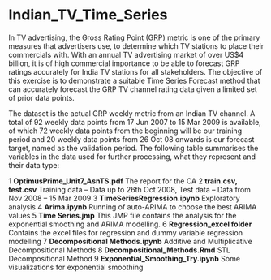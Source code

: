 # Indian_TV_Time_Series

In TV advertising, the Gross Rating Point (GRP) metric is one of the primary measures that advertisers use, to determine which TV stations to place their commercials with. With an annual TV advertising market of over US$4 billion, it is of high commercial importance to be able to forecast GRP ratings accurately for India TV stations for all stakeholders.
The objective of this exercise is to demonstrate a suitable Time Series Forecast method that can accurately forecast the GRP TV channel rating data given a limited set of prior data points.

The dataset is the actual GRP weekly metric from an Indian TV channel. A total of 92 weekly data points from 17 Jun 2007 to 15 Mar 2009 is available, of which 72 weekly data points from the beginning will be our training period and 20 weekly data points from 26 Oct 08 onwards is our forecast target, named as the validation period.
The following table summarises the variables in the data used for further processing, what they represent and their data type:

1	**OptimusPrime_Unit7_AsnTS.pdf**	The report for the CA
2	**train.csv, test.csv**	Training data – Data up to 26th Oct 2008, Test data – Data from Nov 2008 – 15 Mar 2009
3	**TimeSeriesRegression.ipynb**	Exploratory analysis 
4	**Arima.ipynb**	Running of auto-ARIMA to choose the best ARIMA values
5	**Time Series.jmp**
	This JMP file contains the analysis for the exponential smoothing and ARIMA modelling. 
6	**Regression_excel folder**	Contains the excel files for regression and dummy variable regression modelling 
7	**Decompositional Methods.ipynb**	Additive and Multiplicative Decompositional Methods
8	**Decompositional_Methods.Rmd**	STL Decompositional Method
9	**Exponential_Smoothing_Try.ipynb**	Some visualizations for exponential smoothing

